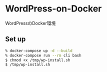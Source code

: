 # WordPress-on-Docker
WordPressのDocker環境

## Set up
```zsh
% docker-compose up -d --build
% docker-compose run --rm cli bash
$ chmod +x /tmp/wp-install.sh
$ /tmp/wp-install.sh
```
